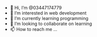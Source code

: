 - 👋 Hi, I’m @03447174779
- 👀 I’m interested in web development 
- 🌱 I’m currently learning  programming 
- 💞️ I’m looking to collaborate on learning 
- 📫 How to reach me ...

<!---
03447174779/03447174779 is a ✨ special ✨ repository because its `README.md` (this file) appears on your GitHub profile.
You can click the Preview link to take a look at your changes.
--->
